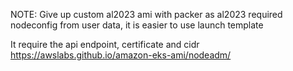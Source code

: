 

NOTE: Give up custom al2023 ami with packer as al2023 required nodeconfig from user data, it is easier to use launch template

It require the api endpoint, certificate and cidr
https://awslabs.github.io/amazon-eks-ami/nodeadm/
